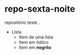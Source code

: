 # repo-sexta-noite
repositório  teste .
* Lista 
  + Item de uma lista
  + Item em *itálico*
  + Item em **negrito**
